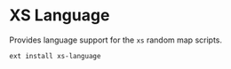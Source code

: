 XS Language
===========

Provides language support for the `xs` random map scripts.

```
ext install xs-language
```